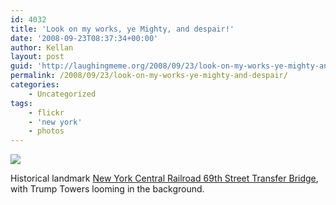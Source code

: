 ```yaml
---
id: 4032
title: 'Look on my works, ye Mighty, and despair!'
date: '2008-09-23T08:37:34+00:00'
author: Kellan
layout: post
guid: 'http://laughingmeme.org/2008/09/23/look-on-my-works-ye-mighty-and-despair/'
permalink: /2008/09/23/look-on-my-works-ye-mighty-and-despair/
categories:
    - Uncategorized
tags:
    - flickr
    - 'new york'
    - photos
---
```


[![](http://farm4.static.flickr.com/3066/2880191001_a2fe151e26.jpg)](http://www.flickr.com/photos/kellan/2880191001/ "photo sharing")

Historical landmark [New York Central Railroad 69th Street Transfer Bridge](http://en.wikipedia.org/wiki/New_York_Central_Railroad_69th_Street_Transfer_Bridge), with Trump Towers looming in the background.